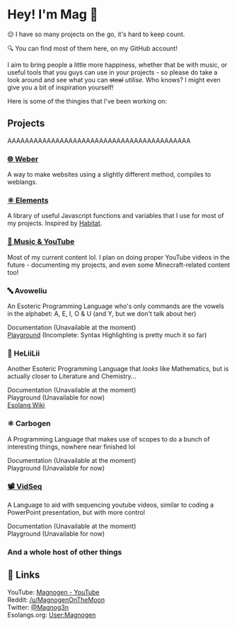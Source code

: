 # Hey! I'm Mag 👋

😔 I have so many projects on the go, it's hard to keep count.

🔍 You can find most of them here, on my GitHub account!

I aim to bring people a little more happiness, whether that be with music, or useful tools that you guys can use in your projects - so please do take a look around and see what you can <s>steal</s> <i>utilise.</i> Who knows? I might even give you a bit of inspiration yourself!

Here is some of the thingies that I've been working on:

## Projects

AAAAAAAAAAAAAAAAAAAAAAAAAAAAAAAAAAAAAAAAAA

### [🌐 Weber](https://github.com/Magnogen/Weber)

A way to make websites using a slightly different method, compiles to weblangs. 

### [⚛️ Elements](https://github.com/Magnogen/Elements)

A library of useful Javascript functions and variables that I use for most of my projects. Inspired by [Habitat](https://github.com/l2wilson94/Habitat). 

### [🎵 Music & YouTube](https://github.com/Magnogen/OpenMusic)

Most of my current content lol. I plan on doing proper YouTube videos in the future - documenting my projects, and even some Minecraft-related content too!

### 🔤 Avoweliu

An Esoteric Programming Language who's only commands are the vowels in the alphabet: A, E, I, O & U (and Y, but we don't talk about her)

<a>Documentation</a> (Unavailable at the moment)<br>
<a href="https://ide.magnogen.net/avoweliu/">Playground</a> (Incomplete: Syntax Highlighting is pretty much it so far)

### 🧪 HeLiiLii

Another Esoteric Programming Language that <i>looks</i> like Mathematics, but is actually closer to Literature and Chemistry...

<a>Documentation</a> (Unavailable at the moment)<br>
<a>Playground</a> (Unavailable for now)<br>
<a href="https://esolangs.org/wiki/HeLiiLii">Esolang Wiki</a>

### ⚛ Carbogen

A Programming Language that makes use of scopes to do a bunch of interesting things, nowhere near finished lol

<a>Documentation</a> (Unavailable at the moment)<br>
<a>Playground</a> (Unavailable for now)

### [📽 VidSeq](https://github.com/Magnogen/VidSeq)

A Language to aid with sequencing youtube videos, similar to coding a PowerPoint presentation, but with more control

<a>Documentation</a> (Unavailable at the moment)<br>
<a>Playground</a> (Unavailable for now)

### And a whole host of other things

## 🔗 Links

YouTube: <a href="https://www.youtube.com/channel/UCosxKKKPJk4aZlwF_EFe2pw">Magnogen - YouTube</a><br>
Reddit: <a href="https://www.reddit.com/user/MagnogenOnTheMoon">/u/MagnogenOnTheMoon</a><br>
Twitter: <a href="https://twitter.com/Magnog3n">@Magnog3n</a><br>
Esolangs.org: <a href="https://esolangs.org/wiki/User:Magnogen">User:Magnogen</a>
